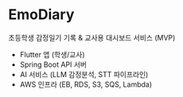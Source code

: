 # EmoDiary
초등학생 감정일기 기록 & 교사용 대시보드 서비스 (MVP)
- Flutter 앱 (학생/교사)
- Spring Boot API 서버
- AI 서비스 (LLM 감정분석, STT 파이프라인)
- AWS 인프라 (EB, RDS, S3, SQS, Lambda)
